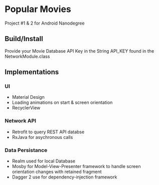 # Popular Movies
Project #1 & 2 for Android Nanodegree

## Build/Install
Provide your Movie Database API Key in the String API_KEY found in the NetworkModule.class

## Implementations

### UI
* Material Design
* Loading animations on start & screen orientation
* RecyclerView 

### Network API 
* Retrofit to query REST API databse
* RxJava for asychronous calls

### Data Persistance
* Realm used for local Database
* Mosby for Model-View-Presenter framework to handle screen orientation changes with retained fragment
* Dagger 2 use for dependency-injection framework


